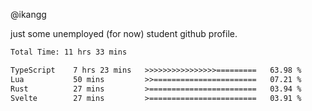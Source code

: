 @ikangg

just some unemployed (for now) student github profile.

<!--START_SECTION:waka-->

```txt
Total Time: 11 hrs 33 mins

TypeScript    7 hrs 23 mins   >>>>>>>>>>>>>>>>=========   63.98 %
Lua           50 mins         >>=======================   07.21 %
Rust          27 mins         >========================   03.94 %
Svelte        27 mins         >========================   03.91 %
```

<!--END_SECTION:waka-->

